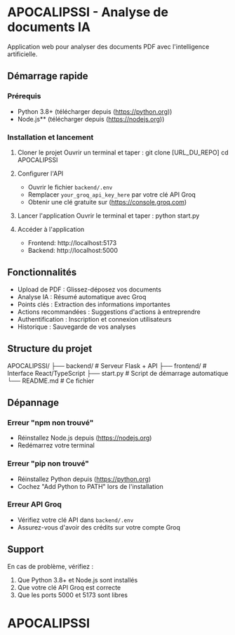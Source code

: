 # APOCALIPSSI - Analyse de documents IA

Application web pour analyser des documents PDF avec l'intelligence artificielle.

## Démarrage rapide

### Prérequis
- Python 3.8+ (télécharger depuis (https://python.org))
- Node.js** (télécharger depuis (https://nodejs.org))

### Installation et lancement

1. Cloner le projet
   Ouvrir un terminal et taper : 
   git clone [URL_DU_REPO]
   cd APOCALIPSSI

2. Configurer l'API
   - Ouvrir le fichier `backend/.env`
   - Remplacer `your_groq_api_key_here` par votre clé API Groq
   - Obtenir une clé gratuite sur (https://console.groq.com)

3. Lancer l'application
   Ouvrir le terminal et taper : 
   python start.py

4. Accéder à l'application
   - Frontend: http://localhost:5173
   - Backend: http://localhost:5000

## Fonctionnalités

- Upload de PDF : Glissez-déposez vos documents
- Analyse IA : Résumé automatique avec Groq
- Points clés : Extraction des informations importantes
- Actions recommandées : Suggestions d'actions à entreprendre
- Authentification : Inscription et connexion utilisateurs
- Historique : Sauvegarde de vos analyses

## Structure du projet

APOCALIPSSI/
├── backend/          # Serveur Flask + API
├── frontend/         # Interface React/TypeScript
├── start.py          # Script de démarrage automatique
└── README.md         # Ce fichier

## Dépannage

### Erreur "npm non trouvé"
- Réinstallez Node.js depuis (https://nodejs.org)
- Redémarrez votre terminal

### Erreur "pip non trouvé"
- Réinstallez Python depuis (https://python.org)
- Cochez "Add Python to PATH" lors de l'installation

### Erreur API Groq
- Vérifiez votre clé API dans `backend/.env`
- Assurez-vous d'avoir des crédits sur votre compte Groq

## Support

En cas de problème, vérifiez :
1. Que Python 3.8+ et Node.js sont installés
2. Que votre clé API Groq est correcte
3. Que les ports 5000 et 5173 sont libres
# APOCALIPSSI